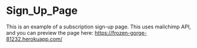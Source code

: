 # Sign_Up_Page
This is an example of a subscription sign-up page.
This uses mailchimp API, and you can preview the page here:
https://frozen-gorge-81232.herokuapp.com/
